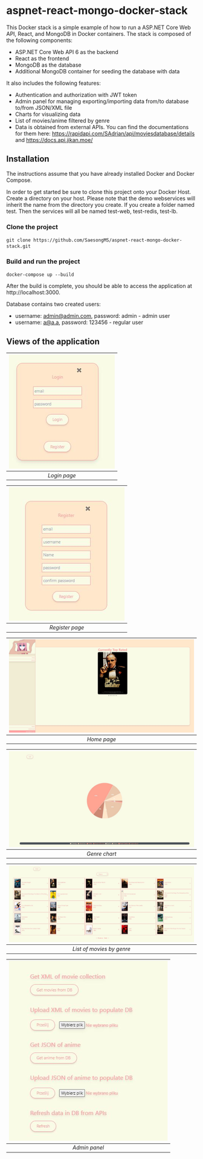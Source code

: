 # aspnet-react-mongo-docker-stack

This Docker stack is a simple example of how to run a ASP.NET Core Web API, React, and MongoDB in Docker containers. The stack is composed of the following components:
- ASP.NET Core Web API 6 as the backend
- React as the frontend
- MongoDB as the database
- Additional MongoDB container for seeding the database with data

It also includes the following features:
- Authentication and authorization with JWT token
- Admin panel for managing exporting/importing data from/to database to/from JSON/XML file
- Charts for visualizing data
- List of movies/anime filtered by genre
- Data is obtained from external APIs. You can find the documentations for them here: https://rapidapi.com/SAdrian/api/moviesdatabase/details and https://docs.api.jikan.moe/

## Installation
The instructions assume that you have already installed Docker and Docker Compose.

In order to get started be sure to clone this project onto your Docker Host. Create a directory on your host. Please note that the demo webservices will inherit the name from the directory you create. If you create a folder named test. Then the services will all be named test-web, test-redis, test-lb.

### Clone the project
```
git clone https://github.com/SaesongMS/aspnet-react-mongo-docker-stack.git
```

### Build and run the project
```
docker-compose up --build
```

After the build is complete, you should be able to access the application at http://localhost:3000.

Database contains two created users:
- username: admin@admin.com, password: admin - admin user
- username: a@a.a, password: 123456 - regular user

## Views of the application

|![login page](examples/login.JPG)|
|:--:|
|*Login page*|

|![register page](examples/register.JPG)|
|:--:|
|*Register page*|

|![home page](examples/home.JPG)|
|:--:|
|*Home page*|

|![genre chart](examples/genre-chart.JPG)|
|:--:|
|*Genre chart*|

|![list of movies by genre](examples/genre-movies.JPG)|
|:--:|
|*List of movies by genre*|

|![admin panel](examples/admin-panel.JPG)|
|:--:|
|*Admin panel*|
